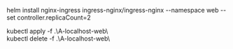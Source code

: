 helm install nginx-ingress ingress-nginx/ingress-nginx --namespace web --set controller.replicaCount=2

kubectl apply -f .\A-localhost-web\    
kubectl delete -f .\A-localhost-web\    